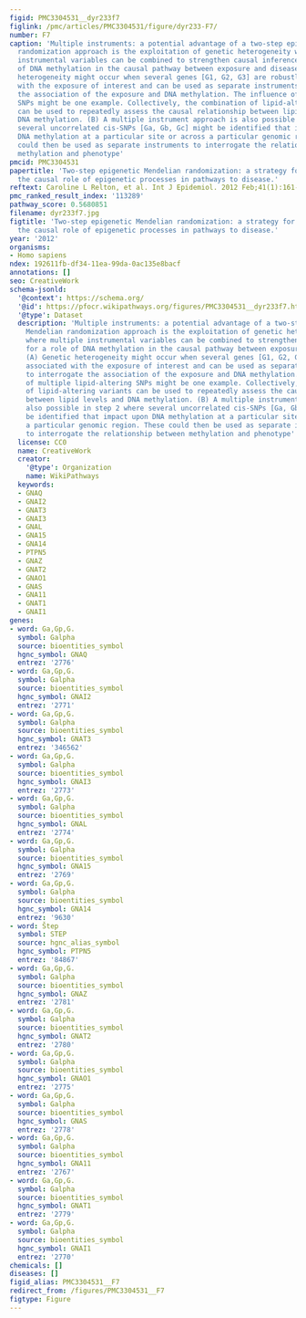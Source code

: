```yaml
---
figid: PMC3304531__dyr233f7
figlink: /pmc/articles/PMC3304531/figure/dyr233-F7/
number: F7
caption: 'Multiple instruments: a potential advantage of a two-step epigenetic Mendelian
  randomization approach is the exploitation of genetic heterogeneity where multiple
  instrumental variables can be combined to strengthen causal inference for a role
  of DNA methylation in the causal pathway between exposure and disease. (A) Genetic
  heterogeneity might occur when several genes [G1, G2, G3] are robustly associated
  with the exposure of interest and can be used as separate instruments to interrogate
  the association of the exposure and DNA methylation. The influence of multiple lipid-altering
  SNPs might be one example. Collectively, the combination of lipid-altering variants
  can be used to repeatedly assess the causal relationship between lipid levels and
  DNA methylation. (B) A multiple instrument approach is also possible in step 2 where
  several uncorrelated cis-SNPs [Ga, Gb, Gc] might be identified that impact upon
  DNA methylation at a particular site or across a particular genomic region. These
  could then be used as separate instruments to interrogate the relationship between
  methylation and phenotype'
pmcid: PMC3304531
papertitle: 'Two-step epigenetic Mendelian randomization: a strategy for establishing
  the causal role of epigenetic processes in pathways to disease.'
reftext: Caroline L Relton, et al. Int J Epidemiol. 2012 Feb;41(1):161-176.
pmc_ranked_result_index: '113289'
pathway_score: 0.5680851
filename: dyr233f7.jpg
figtitle: 'Two-step epigenetic Mendelian randomization: a strategy for establishing
  the causal role of epigenetic processes in pathways to disease.'
year: '2012'
organisms:
- Homo sapiens
ndex: 192611fb-df34-11ea-99da-0ac135e8bacf
annotations: []
seo: CreativeWork
schema-jsonld:
  '@context': https://schema.org/
  '@id': https://pfocr.wikipathways.org/figures/PMC3304531__dyr233f7.html
  '@type': Dataset
  description: 'Multiple instruments: a potential advantage of a two-step epigenetic
    Mendelian randomization approach is the exploitation of genetic heterogeneity
    where multiple instrumental variables can be combined to strengthen causal inference
    for a role of DNA methylation in the causal pathway between exposure and disease.
    (A) Genetic heterogeneity might occur when several genes [G1, G2, G3] are robustly
    associated with the exposure of interest and can be used as separate instruments
    to interrogate the association of the exposure and DNA methylation. The influence
    of multiple lipid-altering SNPs might be one example. Collectively, the combination
    of lipid-altering variants can be used to repeatedly assess the causal relationship
    between lipid levels and DNA methylation. (B) A multiple instrument approach is
    also possible in step 2 where several uncorrelated cis-SNPs [Ga, Gb, Gc] might
    be identified that impact upon DNA methylation at a particular site or across
    a particular genomic region. These could then be used as separate instruments
    to interrogate the relationship between methylation and phenotype'
  license: CC0
  name: CreativeWork
  creator:
    '@type': Organization
    name: WikiPathways
  keywords:
  - GNAQ
  - GNAI2
  - GNAT3
  - GNAI3
  - GNAL
  - GNA15
  - GNA14
  - PTPN5
  - GNAZ
  - GNAT2
  - GNAO1
  - GNAS
  - GNA11
  - GNAT1
  - GNAI1
genes:
- word: Ga,Gp,G.
  symbol: Galpha
  source: bioentities_symbol
  hgnc_symbol: GNAQ
  entrez: '2776'
- word: Ga,Gp,G.
  symbol: Galpha
  source: bioentities_symbol
  hgnc_symbol: GNAI2
  entrez: '2771'
- word: Ga,Gp,G.
  symbol: Galpha
  source: bioentities_symbol
  hgnc_symbol: GNAT3
  entrez: '346562'
- word: Ga,Gp,G.
  symbol: Galpha
  source: bioentities_symbol
  hgnc_symbol: GNAI3
  entrez: '2773'
- word: Ga,Gp,G.
  symbol: Galpha
  source: bioentities_symbol
  hgnc_symbol: GNAL
  entrez: '2774'
- word: Ga,Gp,G.
  symbol: Galpha
  source: bioentities_symbol
  hgnc_symbol: GNA15
  entrez: '2769'
- word: Ga,Gp,G.
  symbol: Galpha
  source: bioentities_symbol
  hgnc_symbol: GNA14
  entrez: '9630'
- word: Štep
  symbol: STEP
  source: hgnc_alias_symbol
  hgnc_symbol: PTPN5
  entrez: '84867'
- word: Ga,Gp,G.
  symbol: Galpha
  source: bioentities_symbol
  hgnc_symbol: GNAZ
  entrez: '2781'
- word: Ga,Gp,G.
  symbol: Galpha
  source: bioentities_symbol
  hgnc_symbol: GNAT2
  entrez: '2780'
- word: Ga,Gp,G.
  symbol: Galpha
  source: bioentities_symbol
  hgnc_symbol: GNAO1
  entrez: '2775'
- word: Ga,Gp,G.
  symbol: Galpha
  source: bioentities_symbol
  hgnc_symbol: GNAS
  entrez: '2778'
- word: Ga,Gp,G.
  symbol: Galpha
  source: bioentities_symbol
  hgnc_symbol: GNA11
  entrez: '2767'
- word: Ga,Gp,G.
  symbol: Galpha
  source: bioentities_symbol
  hgnc_symbol: GNAT1
  entrez: '2779'
- word: Ga,Gp,G.
  symbol: Galpha
  source: bioentities_symbol
  hgnc_symbol: GNAI1
  entrez: '2770'
chemicals: []
diseases: []
figid_alias: PMC3304531__F7
redirect_from: /figures/PMC3304531__F7
figtype: Figure
---
```


